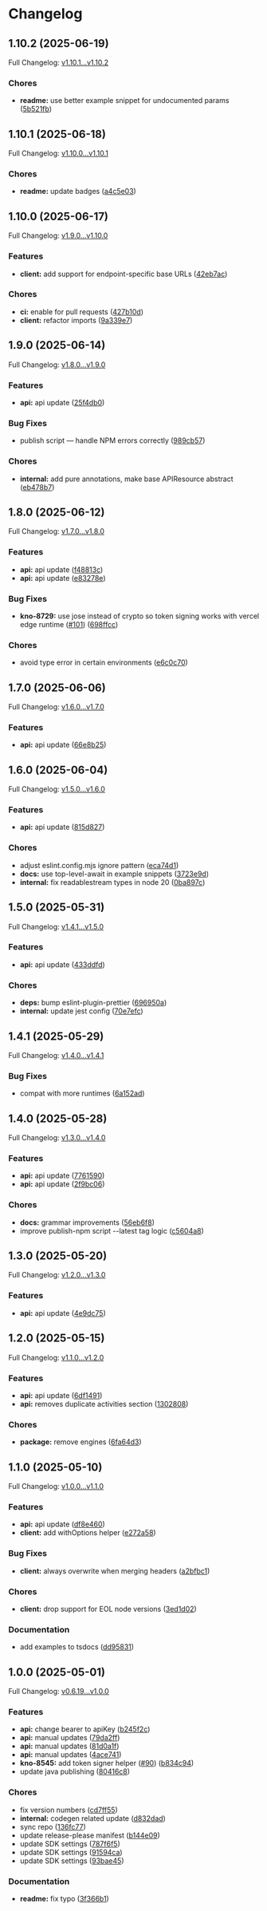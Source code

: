 # Changelog

## 1.10.2 (2025-06-19)

Full Changelog: [v1.10.1...v1.10.2](https://github.com/knocklabs/knock-node/compare/v1.10.1...v1.10.2)

### Chores

* **readme:** use better example snippet for undocumented params ([5b521fb](https://github.com/knocklabs/knock-node/commit/5b521fbfa92dcccd78811f33c6f7e962dd86639f))

## 1.10.1 (2025-06-18)

Full Changelog: [v1.10.0...v1.10.1](https://github.com/knocklabs/knock-node/compare/v1.10.0...v1.10.1)

### Chores

* **readme:** update badges ([a4c5e03](https://github.com/knocklabs/knock-node/commit/a4c5e03d3eb8f10c021c89487db0432cb68e7a0d))

## 1.10.0 (2025-06-17)

Full Changelog: [v1.9.0...v1.10.0](https://github.com/knocklabs/knock-node/compare/v1.9.0...v1.10.0)

### Features

* **client:** add support for endpoint-specific base URLs ([42eb7ac](https://github.com/knocklabs/knock-node/commit/42eb7ac920ef5a9a417dfd244868ce622d38305a))


### Chores

* **ci:** enable for pull requests ([427b10d](https://github.com/knocklabs/knock-node/commit/427b10df21ade119adc06c0ccd829587ab215ca0))
* **client:** refactor imports ([9a339e7](https://github.com/knocklabs/knock-node/commit/9a339e70b524b141a2ce3ef6bbd10bdd3ae92efd))

## 1.9.0 (2025-06-14)

Full Changelog: [v1.8.0...v1.9.0](https://github.com/knocklabs/knock-node/compare/v1.8.0...v1.9.0)

### Features

* **api:** api update ([25f4db0](https://github.com/knocklabs/knock-node/commit/25f4db034504609b4207883856e3249e1c628e2b))


### Bug Fixes

* publish script — handle NPM errors correctly ([989cb57](https://github.com/knocklabs/knock-node/commit/989cb57f585f7984cb6cdead765c4e1c5da4a94e))


### Chores

* **internal:** add pure annotations, make base APIResource abstract ([eb478b7](https://github.com/knocklabs/knock-node/commit/eb478b799a1ecd96bae6ed839a6eeec93d33fb5f))

## 1.8.0 (2025-06-12)

Full Changelog: [v1.7.0...v1.8.0](https://github.com/knocklabs/knock-node/compare/v1.7.0...v1.8.0)

### Features

* **api:** api update ([f48813c](https://github.com/knocklabs/knock-node/commit/f48813ce61f984e01549870970dc681b946ddd59))
* **api:** api update ([e83278e](https://github.com/knocklabs/knock-node/commit/e83278eec9c6216d8c3dccd293c067959bf6bf9d))


### Bug Fixes

* **kno-8729:** use jose instead of crypto so token signing works with vercel edge runtime ([#101](https://github.com/knocklabs/knock-node/issues/101)) ([698ffcc](https://github.com/knocklabs/knock-node/commit/698ffcc70f2ea352f0ef3aaf0b3f8abe6922e4bc))


### Chores

* avoid type error in certain environments ([e6c0c70](https://github.com/knocklabs/knock-node/commit/e6c0c7080a86996246bab9de762305e247ef74bd))

## 1.7.0 (2025-06-06)

Full Changelog: [v1.6.0...v1.7.0](https://github.com/knocklabs/knock-node/compare/v1.6.0...v1.7.0)

### Features

* **api:** api update ([66e8b25](https://github.com/knocklabs/knock-node/commit/66e8b25c66685eb4e854511802b411e961067a9a))

## 1.6.0 (2025-06-04)

Full Changelog: [v1.5.0...v1.6.0](https://github.com/knocklabs/knock-node/compare/v1.5.0...v1.6.0)

### Features

* **api:** api update ([815d827](https://github.com/knocklabs/knock-node/commit/815d8276d76e3c91bf1ecc21909cdbf84e3ba71f))


### Chores

* adjust eslint.config.mjs ignore pattern ([eca74d1](https://github.com/knocklabs/knock-node/commit/eca74d1e3849c4c21ea142aa4627e72e3667d0d4))
* **docs:** use top-level-await in example snippets ([3723e9d](https://github.com/knocklabs/knock-node/commit/3723e9d73ce3e5786b0323297fcd489080923045))
* **internal:** fix readablestream types in node 20 ([0ba897c](https://github.com/knocklabs/knock-node/commit/0ba897c8ce8d58fd18fd622711ba92cf08f44b6b))

## 1.5.0 (2025-05-31)

Full Changelog: [v1.4.1...v1.5.0](https://github.com/knocklabs/knock-node/compare/v1.4.1...v1.5.0)

### Features

* **api:** api update ([433ddfd](https://github.com/knocklabs/knock-node/commit/433ddfdb6175b075fcdeb078c5e01bb1c973340d))


### Chores

* **deps:** bump eslint-plugin-prettier ([696950a](https://github.com/knocklabs/knock-node/commit/696950aee5d13ffca157b2aa32815c826d943e47))
* **internal:** update jest config ([70e7efc](https://github.com/knocklabs/knock-node/commit/70e7efce685e76413eea43a23b4e185a75098a04))

## 1.4.1 (2025-05-29)

Full Changelog: [v1.4.0...v1.4.1](https://github.com/knocklabs/knock-node/compare/v1.4.0...v1.4.1)

### Bug Fixes

* compat with more runtimes ([6a152ad](https://github.com/knocklabs/knock-node/commit/6a152added13cdae70de76cafc088267d07b40b4))

## 1.4.0 (2025-05-28)

Full Changelog: [v1.3.0...v1.4.0](https://github.com/knocklabs/knock-node/compare/v1.3.0...v1.4.0)

### Features

* **api:** api update ([7761590](https://github.com/knocklabs/knock-node/commit/77615902c630f51fbd7ce37fa05ed19f168b24b2))
* **api:** api update ([2f9bc06](https://github.com/knocklabs/knock-node/commit/2f9bc06683ff51f56c39412b3bc80919a948ef20))


### Chores

* **docs:** grammar improvements ([56eb6f8](https://github.com/knocklabs/knock-node/commit/56eb6f8176eb356762bcf5587f09f8532d522916))
* improve publish-npm script --latest tag logic ([c5604a8](https://github.com/knocklabs/knock-node/commit/c5604a89bd05fd6d417405390c0ed6068fb1524f))

## 1.3.0 (2025-05-20)

Full Changelog: [v1.2.0...v1.3.0](https://github.com/knocklabs/knock-node/compare/v1.2.0...v1.3.0)

### Features

* **api:** api update ([4e9dc75](https://github.com/knocklabs/knock-node/commit/4e9dc752e7eb25150fe817fca80936f8cb7df4f9))

## 1.2.0 (2025-05-15)

Full Changelog: [v1.1.0...v1.2.0](https://github.com/knocklabs/knock-node/compare/v1.1.0...v1.2.0)

### Features

* **api:** api update ([6df1491](https://github.com/knocklabs/knock-node/commit/6df1491cf9105dc63fe74f5cb8b15f69e27c19c5))
* **api:** removes duplicate activities section ([1302808](https://github.com/knocklabs/knock-node/commit/130280874e2f34d80957861e69d085e3beb27976))


### Chores

* **package:** remove engines ([6fa64d3](https://github.com/knocklabs/knock-node/commit/6fa64d3fb23cea2855d227c742032ed5dcaf3efd))

## 1.1.0 (2025-05-10)

Full Changelog: [v1.0.0...v1.1.0](https://github.com/knocklabs/knock-node/compare/v1.0.0...v1.1.0)

### Features

* **api:** api update ([df8e460](https://github.com/knocklabs/knock-node/commit/df8e460995bf852f40e333ceb993be46d32673c2))
* **client:** add withOptions helper ([e272a58](https://github.com/knocklabs/knock-node/commit/e272a58d3257d647395279e6e034898c9276d2af))


### Bug Fixes

* **client:** always overwrite when merging headers ([a2bfbc1](https://github.com/knocklabs/knock-node/commit/a2bfbc12e8e9910ab37c2bd34655d72cf27deae9))


### Chores

* **client:** drop support for EOL node versions ([3ed1d02](https://github.com/knocklabs/knock-node/commit/3ed1d02a87a993aa7af03491cea108981da11a71))


### Documentation

* add examples to tsdocs ([dd95831](https://github.com/knocklabs/knock-node/commit/dd95831208d5c08d01ac19a2500e7ae2fa216105))

## 1.0.0 (2025-05-01)

Full Changelog: [v0.6.19...v1.0.0](https://github.com/knocklabs/knock-node/compare/v0.6.19...v1.0.0)

### Features

* **api:** change bearer to apiKey ([b245f2c](https://github.com/knocklabs/knock-node/commit/b245f2cd9b59af73bc983884dcbfafe53eefbe68))
* **api:** manual updates ([79da2ff](https://github.com/knocklabs/knock-node/commit/79da2ffb193a6baec9002f74ff065ee54ae09a4c))
* **api:** manual updates ([81d0a1f](https://github.com/knocklabs/knock-node/commit/81d0a1f338c8a0f07f759b5cc7ea62f9072147ca))
* **api:** manual updates ([4ace741](https://github.com/knocklabs/knock-node/commit/4ace741974e8b5293778fc89b2ae819570ca0794))
* **kno-8545:** add token signer helper ([#90](https://github.com/knocklabs/knock-node/issues/90)) ([b834c94](https://github.com/knocklabs/knock-node/commit/b834c9446e93190cd6d5928ba676079ac47197fb))
* update java publishing ([80416c8](https://github.com/knocklabs/knock-node/commit/80416c802b7c48c7c618530956df08876457e153))


### Chores

* fix version numbers ([cd7ff55](https://github.com/knocklabs/knock-node/commit/cd7ff55a54a961b63913974974a5c12580986e83))
* **internal:** codegen related update ([d832dad](https://github.com/knocklabs/knock-node/commit/d832dadc7c9e278161eafa5f368eca81073d2049))
* sync repo ([136fc77](https://github.com/knocklabs/knock-node/commit/136fc778751681736957e34c29aa5a1e40b323e8))
* update release-please manifest ([b144e09](https://github.com/knocklabs/knock-node/commit/b144e09604b6c8e0d9015352a4563ee415678dd8))
* update SDK settings ([787f6f5](https://github.com/knocklabs/knock-node/commit/787f6f521b05ccb3bba4da4486f9d1c9c3892187))
* update SDK settings ([91594ca](https://github.com/knocklabs/knock-node/commit/91594ca4f6d70d577939eb91f56967a54d62005e))
* update SDK settings ([93bae45](https://github.com/knocklabs/knock-node/commit/93bae450e2de6f00363b79c2d9530bae60a2612e))


### Documentation

* **readme:** fix typo ([3f366b1](https://github.com/knocklabs/knock-node/commit/3f366b116219131179377a6db9ce63b2cfc144da))
